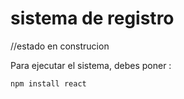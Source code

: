 <h1> sistema de registro </h1>
//estado en construcion 


Para ejecutar el sistema, debes poner :

```npm install react```

